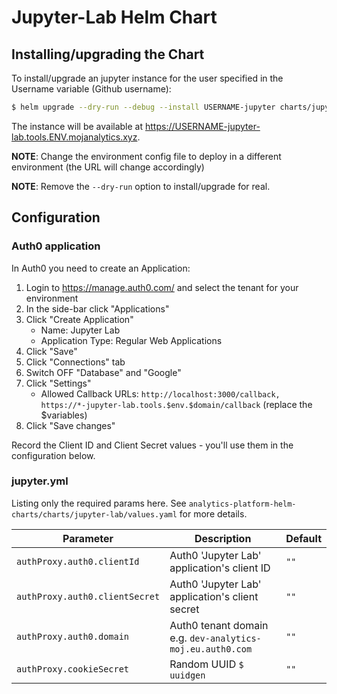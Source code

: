 # Jupyter-Lab Helm Chart


## Installing/upgrading the Chart

To install/upgrade an jupyter instance for the user specified in the Username
variable (Github username):

```bash
$ helm upgrade --dry-run --debug --install USERNAME-jupyter charts/jupyter-lab --namespace user-USERNAME --set Username=USERNAME --set aws.iamRole=ENV_user_USERNAME -f chart-env-config/ENV/jupyter.yml
```

The instance will be available at <https://USERNAME-jupyter-lab.tools.ENV.mojanalytics.xyz>.

**NOTE**: Change the environment config file to deploy in a different environment
          (the URL will change accordingly)

**NOTE**: Remove the `--dry-run` option to install/upgrade for real.


## Configuration

### Auth0 application

In Auth0 you need to create an Application:

1. Login to https://manage.auth0.com/ and select the tenant for your environment
2. In the side-bar click "Applications"
3. Click "Create Application"
      * Name: Jupyter Lab
      * Application Type: Regular Web Applications
4. Click "Save"
5. Click "Connections" tab
6. Switch OFF "Database" and "Google"
7. Click "Settings"
      * Allowed Callback URLs: `http://localhost:3000/callback, https://*-jupyter-lab.tools.$env.$domain/callback`
      (replace the $variables)
8. Click "Save changes"

Record the Client ID and Client Secret values - you'll use them in the configuration below.

### jupyter.yml

Listing only the required params here. See `analytics-platform-helm-charts/charts/jupyter-lab/values.yaml` for more
details.

| Parameter  | Description     | Default |
| ---------- | --------------- | ------- |
| `authProxy.auth0.clientId` | Auth0 'Jupyter Lab' application's client ID | `""`    |
| `authProxy.auth0.clientSecret` | Auth0 'Jupyter Lab' application's client secret | `""`    |
| `authProxy.auth0.domain` | Auth0 tenant domain e.g. `dev-analytics-moj.eu.auth0.com` | `""`    |
| `authProxy.cookieSecret` | Random UUID `$ uuidgen` | `""` |

